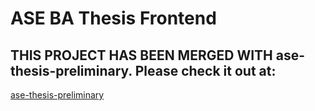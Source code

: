 # ASE BA Thesis Frontend
## THIS PROJECT HAS BEEN MERGED WITH ase-thesis-preliminary. Please check it out at: 
[ase-thesis-preliminary](https://github.com/codepadawan93/ase-thesis-preliminary)
